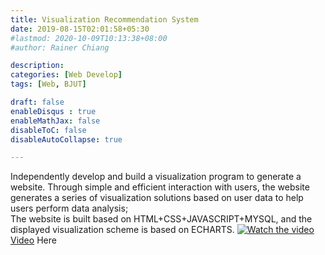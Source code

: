 ```yaml
---
title: Visualization Recommendation System
date: 2019-08-15T02:01:58+05:30
#lastmod: 2020-10-09T10:13:38+08:00
#author: Rainer Chiang

description: 
categories: [Web Develop]
tags: [Web, BJUT]

draft: false
enableDisqus : true
enableMathJax: false
disableToC: false
disableAutoCollapse: true

---
```

Independently develop and build a visualization program to generate a website. Through simple and efficient interaction with users, the website generates a series of visualization solutions based on user data to help users perform data analysis;  
The website is built based on HTML+CSS+JAVASCRIPT+MYSQL, and the displayed visualization scheme is based on ECHARTS.
[![Watch the video](https://img.youtube.com/vi/<71woAAkMNMI>/maxresdefault.jpg)](https://youtu.be/71woAAkMNMI)
[Video](https://youtu.be/71woAAkMNMI) Here
